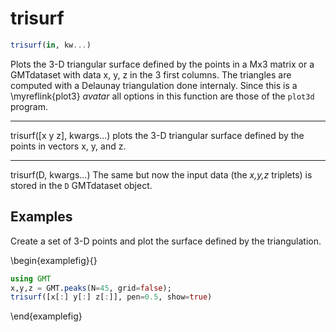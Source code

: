 # trisurf

```julia
trisurf(in, kw...)
```

Plots the 3-D triangular surface defined by the points in a Mx3 matrix or a GMTdataset with data 
x, y, z in the 3 first columns. The triangles are computed with a Delaunay triangulation done internaly.
Since this is a \myreflink{plot3} _avatar_ all options in this function are those of the `plot3d` program.

---
trisurf([x y z], kwargs...) plots the 3-D triangular surface defined by the points in vectors x, y, and z.

---
trisurf(D, kwargs...) The same but now the input data (the *x,y,z* triplets) is stored in the `D` GMTdataset object.

Examples
--------

Create a set of 3-D points and plot the surface defined by the triangulation.

\begin{examplefig}{}
```julia
using GMT
x,y,z = GMT.peaks(N=45, grid=false);
trisurf([x[:] y[:] z[:]], pen=0.5, show=true)
```
\end{examplefig}